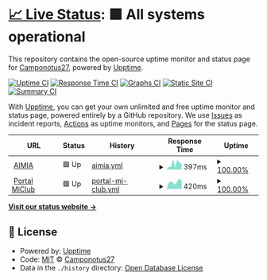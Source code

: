 # [📈 Live Status](https://Camponotus27.github.io/status-w): <!--live status--> **🟩 All systems operational**

This repository contains the open-source uptime monitor and status page for [Camponotus27](https://Camponotus27.github.io/status-w), powered by [Upptime](https://github.com/upptime/upptime).

[![Uptime CI](https://github.com/Camponotus27/status-w/workflows/Uptime%20CI/badge.svg)](https://github.com/Camponotus27/status-w/actions?query=workflow%3A%22Uptime+CI%22)
[![Response Time CI](https://github.com/Camponotus27/status-w/workflows/Response%20Time%20CI/badge.svg)](https://github.com/Camponotus27/status-w/actions?query=workflow%3A%22Response+Time+CI%22)
[![Graphs CI](https://github.com/Camponotus27/status-w/workflows/Graphs%20CI/badge.svg)](https://github.com/Camponotus27/status-w/actions?query=workflow%3A%22Graphs+CI%22)
[![Static Site CI](https://github.com/Camponotus27/status-w/workflows/Static%20Site%20CI/badge.svg)](https://github.com/Camponotus27/status-w/actions?query=workflow%3A%22Static+Site+CI%22)
[![Summary CI](https://github.com/Camponotus27/status-w/workflows/Summary%20CI/badge.svg)](https://github.com/Camponotus27/status-w/actions?query=workflow%3A%22Summary+CI%22)

With [Upptime](https://upptime.js.org), you can get your own unlimited and free uptime monitor and status page, powered entirely by a GitHub repository. We use [Issues](https://github.com/Camponotus27/status-w/issues) as incident reports, [Actions](https://github.com/Camponotus27/status-w/actions) as uptime monitors, and [Pages](https://Camponotus27.github.io/status-w) for the status page.

<!--start: status pages-->
<!-- This summary is generated by Upptime (https://github.com/upptime/upptime) -->
<!-- Do not edit this manually, your changes will be overwritten -->
<!-- prettier-ignore -->
| URL | Status | History | Response Time | Uptime |
| --- | ------ | ------- | ------------- | ------ |
| <img alt="" src="https://icons.duckduckgo.com/ip3/app.smartbutton.com.ico" height="13"> [AIMIA](https://app.smartbutton.com) | 🟩 Up | [aimia.yml](https://github.com/Camponotus27/status-w/commits/HEAD/history/aimia.yml) | <details><summary><img alt="Response time graph" src="./graphs/aimia/response-time-week.png" height="20"> 397ms</summary><br><a href="https://Camponotus27.github.io/status-w/history/aimia"><img alt="Response time 479" src="https://img.shields.io/endpoint?url=https%3A%2F%2Fraw.githubusercontent.com%2FCamponotus27%2Fstatus-w%2FHEAD%2Fapi%2Faimia%2Fresponse-time.json"></a><br><a href="https://Camponotus27.github.io/status-w/history/aimia"><img alt="24-hour response time 234" src="https://img.shields.io/endpoint?url=https%3A%2F%2Fraw.githubusercontent.com%2FCamponotus27%2Fstatus-w%2FHEAD%2Fapi%2Faimia%2Fresponse-time-day.json"></a><br><a href="https://Camponotus27.github.io/status-w/history/aimia"><img alt="7-day response time 397" src="https://img.shields.io/endpoint?url=https%3A%2F%2Fraw.githubusercontent.com%2FCamponotus27%2Fstatus-w%2FHEAD%2Fapi%2Faimia%2Fresponse-time-week.json"></a><br><a href="https://Camponotus27.github.io/status-w/history/aimia"><img alt="30-day response time 438" src="https://img.shields.io/endpoint?url=https%3A%2F%2Fraw.githubusercontent.com%2FCamponotus27%2Fstatus-w%2FHEAD%2Fapi%2Faimia%2Fresponse-time-month.json"></a><br><a href="https://Camponotus27.github.io/status-w/history/aimia"><img alt="1-year response time 479" src="https://img.shields.io/endpoint?url=https%3A%2F%2Fraw.githubusercontent.com%2FCamponotus27%2Fstatus-w%2FHEAD%2Fapi%2Faimia%2Fresponse-time-year.json"></a></details> | <details><summary><a href="https://Camponotus27.github.io/status-w/history/aimia">100.00%</a></summary><a href="https://Camponotus27.github.io/status-w/history/aimia"><img alt="All-time uptime 100.00%" src="https://img.shields.io/endpoint?url=https%3A%2F%2Fraw.githubusercontent.com%2FCamponotus27%2Fstatus-w%2FHEAD%2Fapi%2Faimia%2Fuptime.json"></a><br><a href="https://Camponotus27.github.io/status-w/history/aimia"><img alt="24-hour uptime 100.00%" src="https://img.shields.io/endpoint?url=https%3A%2F%2Fraw.githubusercontent.com%2FCamponotus27%2Fstatus-w%2FHEAD%2Fapi%2Faimia%2Fuptime-day.json"></a><br><a href="https://Camponotus27.github.io/status-w/history/aimia"><img alt="7-day uptime 100.00%" src="https://img.shields.io/endpoint?url=https%3A%2F%2Fraw.githubusercontent.com%2FCamponotus27%2Fstatus-w%2FHEAD%2Fapi%2Faimia%2Fuptime-week.json"></a><br><a href="https://Camponotus27.github.io/status-w/history/aimia"><img alt="30-day uptime 100.00%" src="https://img.shields.io/endpoint?url=https%3A%2F%2Fraw.githubusercontent.com%2FCamponotus27%2Fstatus-w%2FHEAD%2Fapi%2Faimia%2Fuptime-month.json"></a><br><a href="https://Camponotus27.github.io/status-w/history/aimia"><img alt="1-year uptime 100.00%" src="https://img.shields.io/endpoint?url=https%3A%2F%2Fraw.githubusercontent.com%2FCamponotus27%2Fstatus-w%2FHEAD%2Fapi%2Faimia%2Fuptime-year.json"></a></details>
| <img alt="" src="https://icons.duckduckgo.com/ip3/www.miclublider.cl.ico" height="13"> [Portal MiClub](https://www.miclublider.cl) | 🟩 Up | [portal-mi-club.yml](https://github.com/Camponotus27/status-w/commits/HEAD/history/portal-mi-club.yml) | <details><summary><img alt="Response time graph" src="./graphs/portal-mi-club/response-time-week.png" height="20"> 420ms</summary><br><a href="https://Camponotus27.github.io/status-w/history/portal-mi-club"><img alt="Response time 453" src="https://img.shields.io/endpoint?url=https%3A%2F%2Fraw.githubusercontent.com%2FCamponotus27%2Fstatus-w%2FHEAD%2Fapi%2Fportal-mi-club%2Fresponse-time.json"></a><br><a href="https://Camponotus27.github.io/status-w/history/portal-mi-club"><img alt="24-hour response time 364" src="https://img.shields.io/endpoint?url=https%3A%2F%2Fraw.githubusercontent.com%2FCamponotus27%2Fstatus-w%2FHEAD%2Fapi%2Fportal-mi-club%2Fresponse-time-day.json"></a><br><a href="https://Camponotus27.github.io/status-w/history/portal-mi-club"><img alt="7-day response time 420" src="https://img.shields.io/endpoint?url=https%3A%2F%2Fraw.githubusercontent.com%2FCamponotus27%2Fstatus-w%2FHEAD%2Fapi%2Fportal-mi-club%2Fresponse-time-week.json"></a><br><a href="https://Camponotus27.github.io/status-w/history/portal-mi-club"><img alt="30-day response time 368" src="https://img.shields.io/endpoint?url=https%3A%2F%2Fraw.githubusercontent.com%2FCamponotus27%2Fstatus-w%2FHEAD%2Fapi%2Fportal-mi-club%2Fresponse-time-month.json"></a><br><a href="https://Camponotus27.github.io/status-w/history/portal-mi-club"><img alt="1-year response time 453" src="https://img.shields.io/endpoint?url=https%3A%2F%2Fraw.githubusercontent.com%2FCamponotus27%2Fstatus-w%2FHEAD%2Fapi%2Fportal-mi-club%2Fresponse-time-year.json"></a></details> | <details><summary><a href="https://Camponotus27.github.io/status-w/history/portal-mi-club">100.00%</a></summary><a href="https://Camponotus27.github.io/status-w/history/portal-mi-club"><img alt="All-time uptime 99.94%" src="https://img.shields.io/endpoint?url=https%3A%2F%2Fraw.githubusercontent.com%2FCamponotus27%2Fstatus-w%2FHEAD%2Fapi%2Fportal-mi-club%2Fuptime.json"></a><br><a href="https://Camponotus27.github.io/status-w/history/portal-mi-club"><img alt="24-hour uptime 100.00%" src="https://img.shields.io/endpoint?url=https%3A%2F%2Fraw.githubusercontent.com%2FCamponotus27%2Fstatus-w%2FHEAD%2Fapi%2Fportal-mi-club%2Fuptime-day.json"></a><br><a href="https://Camponotus27.github.io/status-w/history/portal-mi-club"><img alt="7-day uptime 100.00%" src="https://img.shields.io/endpoint?url=https%3A%2F%2Fraw.githubusercontent.com%2FCamponotus27%2Fstatus-w%2FHEAD%2Fapi%2Fportal-mi-club%2Fuptime-week.json"></a><br><a href="https://Camponotus27.github.io/status-w/history/portal-mi-club"><img alt="30-day uptime 100.00%" src="https://img.shields.io/endpoint?url=https%3A%2F%2Fraw.githubusercontent.com%2FCamponotus27%2Fstatus-w%2FHEAD%2Fapi%2Fportal-mi-club%2Fuptime-month.json"></a><br><a href="https://Camponotus27.github.io/status-w/history/portal-mi-club"><img alt="1-year uptime 99.94%" src="https://img.shields.io/endpoint?url=https%3A%2F%2Fraw.githubusercontent.com%2FCamponotus27%2Fstatus-w%2FHEAD%2Fapi%2Fportal-mi-club%2Fuptime-year.json"></a></details>

<!--end: status pages-->

[**Visit our status website →**](https://Camponotus27.github.io/status-w)

## 📄 License

- Powered by: [Upptime](https://github.com/upptime/upptime)
- Code: [MIT](./LICENSE) © [Camponotus27](https://Camponotus27.github.io/status-w)
- Data in the `./history` directory: [Open Database License](https://opendatacommons.org/licenses/odbl/1-0/)

